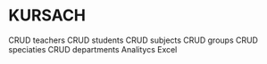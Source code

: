 # KURSACH
CRUD teachers
CRUD students
CRUD subjects
CRUD groups
CRUD speciaties
CRUD departments
Analitycs
Excel
